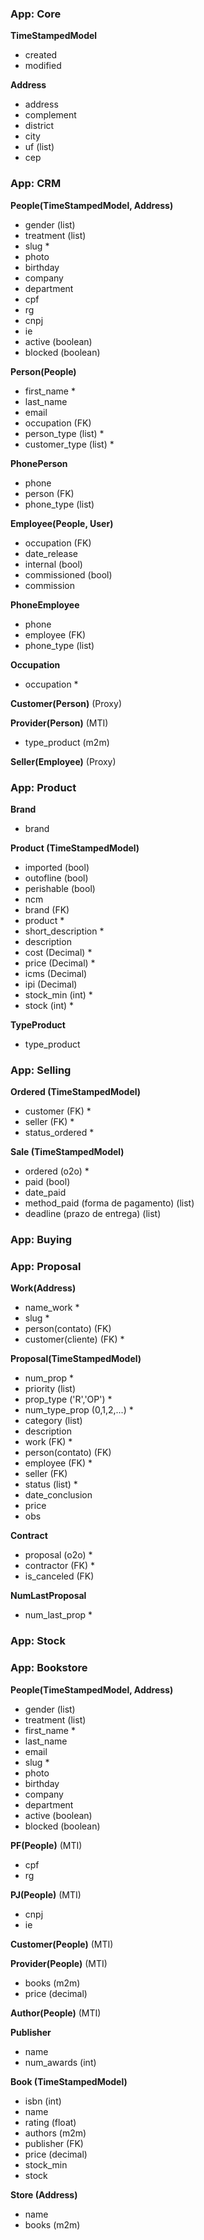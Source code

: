 ### App: Core

**TimeStampedModel**
* created
* modified

**Address**
* address
* complement
* district
* city
* uf (list)
* cep


### App: CRM

**People(TimeStampedModel, Address)**
* gender (list)
* treatment (list)
* slug *
* photo
* birthday
* company
* department
* cpf
* rg
* cnpj
* ie
* active (boolean)
* blocked (boolean)

**Person(People)**
* first_name *
* last_name
* email
* occupation (FK)
* person_type (list) *
* customer_type (list) *

**PhonePerson**
* phone
* person (FK)
* phone_type (list)

**Employee(People, User)**
* occupation (FK)
* date_release
* internal (bool)
* commissioned (bool)
* commission

**PhoneEmployee**
* phone
* employee (FK)
* phone_type (list)

**Occupation**
* occupation *

**Customer(Person)** (Proxy)

**Provider(Person)** (MTI)
* type_product (m2m)

**Seller(Employee)** (Proxy)


### App: Product

**Brand**
* brand

**Product (TimeStampedModel)**
* imported (bool)
* outofline (bool)
* perishable (bool)
* ncm
* brand (FK)
* product *
* short_description *
* description
* cost (Decimal) *
* price (Decimal) *
* icms (Decimal)
* ipi (Decimal)
* stock_min (int) *
* stock (int) *

**TypeProduct**
* type_product


### App: Selling

**Ordered (TimeStampedModel)**
* customer (FK) *
* seller (FK) *
* status_ordered *

**Sale (TimeStampedModel)**
* ordered (o2o) *
* paid (bool)
* date_paid
* method_paid (forma de pagamento) (list)
* deadline (prazo de entrega) (list)


### App: Buying



### App: Proposal

**Work(Address)**
* name_work *
* slug *
* person(contato) (FK)
* customer(cliente) (FK) *

**Proposal(TimeStampedModel)**
* num_prop *
* priority (list)
* prop_type ('R','OP') *
* num_type_prop (0,1,2,...) *
* category (list)
* description
* work (FK) *
* person(contato) (FK)
* employee (FK) *
* seller (FK)
* status (list) *
* date_conclusion
* price
* obs

**Contract**
* proposal (o2o) *
* contractor (FK) *
* is_canceled (FK)

**NumLastProposal**
* num_last_prop *



### App: Stock


### App: Bookstore

**People(TimeStampedModel, Address)**
* gender (list)
* treatment (list)
* first_name *
* last_name
* email
* slug *
* photo
* birthday
* company
* department
* active (boolean)
* blocked (boolean)

**PF(People)** (MTI)
* cpf
* rg

**PJ(People)** (MTI)
* cnpj
* ie

**Customer(People)** (MTI)

**Provider(People)** (MTI)
* books (m2m)
* price (decimal)

**Author(People)** (MTI)

**Publisher**
* name
* num_awards (int)

**Book (TimeStampedModel)**
* isbn (int)
* name
* rating (float)
* authors (m2m)
* publisher (FK)
* price (decimal)
* stock_min
* stock

**Store (Address)**
* name
* books (m2m)

